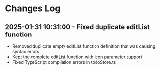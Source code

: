 # Changes Log

## 2025-01-31 10:31:00 - Fixed duplicate editList function
- Removed duplicate empty editList function definition that was causing syntax errors
- Kept the complete editList function with icon parameter support
- Fixed TypeScript compilation errors in todoStore.ts